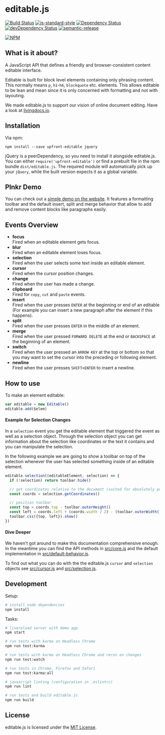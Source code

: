 # editable.js
[![Build Status](https://travis-ci.org/livingdocsIO/editable.js.svg?branch=master)](https://travis-ci.org/livingdocsIO/editable.js)
[![js-standard-style](https://img.shields.io/badge/code%20style-standard-brightgreen.svg)](http://standardjs.com)
[![Dependency Status](https://david-dm.org/livingdocsIO/editable.js/master.svg)](https://david-dm.org/livingdocsIO/editable.js/master)
[![devDependency Status](https://david-dm.org/livingdocsIO/editable.js/master/dev-status.svg)](https://david-dm.org/livingdocsIO/editable.js/master#info=devDependencies)
[![semantic-release](https://img.shields.io/badge/%20%20%F0%9F%93%A6%F0%9F%9A%80-semantic--release-e10079.svg)](https://github.com/semantic-release/semantic-release)

[![NPM](https://nodei.co/npm/upfront-editable.png?downloads=true&downloadRank=true&stars=true)](https://nodei.co/npm/upfront-editable/)


## What is it about?

A JavaScript API that defines a friendly and browser-consistent content editable interface.

Editable is built for block level elements containing only phrasing content. This normally means `p`, `h1`-`h6`, `blockquote` etc. elements. This allows editable to be lean and mean since it is only concerned with formatting and not with layouting.

We made editable.js to support our vision of online document editing. Have a look at [livingdocs.io](http://livingdocs.io/).

## Installation

Via npm:

```shell
npm install --save upfront-editable jquery
```

jQuery is a peerDependency, so you need to install it alongside editable.js. You can either `require('upfront-editable')` or find a prebuilt file in the npm bundle `dist/editable.js`. The required module will automatically pick up your `jQuery`, while the built version expects it as a global variable.

## Plnkr Demo

You can check out a [simple demo on the website](https://livingdocsio.github.io/editable.js/). It features a formatting toolbar and the default insert, split and merge behavior that allow to add and remove content blocks like paragraphs easily.


## Events Overview

- **focus**  
  Fired when an editable element gets focus.
- **blur**  
  Fired when an editable element loses focus.
- **selection**  
  Fired when the user selects some text inside an editable element.
- **cursor**  
  Fired when the cursor position changes.
- **change**  
  Fired when the user has made a change.
- **clipboard**  
  Fired for `copy`, `cut` and `paste` events.
- **insert**  
  Fired when the user presses `ENTER` at the beginning or end of an editable (For example you can insert a new paragraph after the element if this happens).
- **split**  
  Fired when the user presses `ENTER` in the middle of an element.
- **merge**  
  Fired when the user pressed `FORWARD DELETE` at the end or `BACKSPACE` at the beginning of an element.
- **switch**  
  Fired when the user pressed an `ARROW KEY` at the top or bottom so that you may want to set the cursor into the preceding or following element.
- **newline**  
  Fired when the user presses `SHIFT+ENTER` to insert a newline.


## How to use

To make an element editable:

```javascript
var editable = new Editable()
editable.add($elem)
```

#### Example for Selection Changes

In a `selection` event you get the editable element that triggered the event as well as a selection object. Through the selection object you can get information about the selection like coordinates or the text it contains and you can manipulate the selection.

In the following example we are going to show a toolbar on top of the selection whenever the user has selected something inside of an editable element.

```javascript
editable.selection((editableElement, selection) => {
  if (!selection) return toolbar.hide()

  // get coordinates relative to the document (suited for absolutely positioned elements)
  const coords = selection.getCoordinates()

  // position toolbar
  const top = coords.top - toolbar.outerHeight()
  const left = coords.left + (coords.width / 2) - (toolbar.outerWidth() / 2)
  toolbar.css({top, left}).show()
})
```

#### Dive Deeper

We haven't got around to make this documentation comprehensive enough. In the meantime you can find the API methods in [src/core.js](src/core.js) and the default implementation in [src/default-behavior.js](src/default-behavior.js).

To find out what you can do with the the editable.js `cursor` and `selection` objects see [src/cursor.js](src/cursor.js) and [src/selection.js](src/selection.js).


## Development

Setup:

```bash
# install node dependencies
npm install
```


Tasks:

```bash
# livereload server with demo app
npm start

# run tests with karma on Headless Chrome
npm run test:karma

# run tests with karma on Headless Chrome and rerun on changes
npm run test:watch

# run tests in Chrome, Firefox and Safari
npm run test:karma:all

# javascript linting (configuration in .eslintrc)
npm run lint

# run tests and build editable.js
npm run build
```

## License

editable.js is licensed under the [MIT License](LICENSE).
